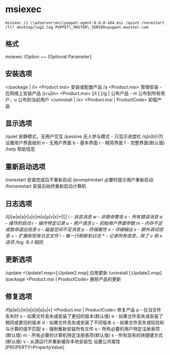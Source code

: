 # msiexec
```
msiexec /i \\adserver\msi\puppet-agent-6.8.0-x64.msi /quiet /norestart /l\* desktop/log2.log PUPPET\_MASTER\_SERVER=puppet.monster.com
```





## 格式

msiexec /Option ~<Required Parameter>~ \[Optional Parameter]

## 安装选项
</package | /i> <Product.msi>
    安装或配置产品
/a <Product.msi>
    管理安装 - 在网络上安装产品
/j<u|m> <Product.msi> [/t <Transform List>] [/g <Language ID>]
    公布产品 - m 公布到所有用户，u 公布到当前用户
</uninstall | /x> <Product.msi | ProductCode>
    卸载产品
## 显示选项
/quiet
    安静模式，无用户交互
/passive
    无人参与模式 - 只显示进度栏
/q[n|b|r|f]
    设置用户界面级别
    n - 无用户界面
    b - 基本界面
    r - 精简界面
    f - 完整界面(默认值)
/help
    帮助信息
## 重新启动选项
/norestart
    安装完成后不重新启动
/promptrestart
    必要时提示用户重新启动
/forcerestart
    安装后始终重新启动计算机
## 日志选项
/l[i|w|e|a|r|u|c|m|o|p|v|x|+|!|*] <LogFile>
    i - 状态消息
    w - 非致命警告
    e - 所有错误消息
    a - 操作的启动
    r - 操作特定记录
    u - 用户请求
    c - 初始用户界面参数
    m - 内存不足或致命退出信息
    o - 磁盘空间不足消息
    p - 终端属性
    v - 详细输出
    x - 额外调试信息
    + - 扩展到现有日志文件
    ! - 每一行刷新到日志
    * - 记录所有信息，除了 v 和 x 选项
/log <LogFile>
    与 /l* <LogFile> 相同
## 更新选项
/update <Update1.msp>[;Update2.msp]
    应用更新
/uninstall <PatchCodeGuid>[;Update2.msp] /package <Product.msi | ProductCode>
    删除产品的更新
## 修复选项
/f[p|e|c|m|s|o|d|a|u|v] <Product.msi | ProductCode>
    修复产品
    p - 仅当文件丢失时
    o - 如果文件丢失或安装了更旧的版本(默认值)
    e - 如果文件丢失或安装了相同或更旧的版本
    d - 如果文件丢失或安装了不同版本
    c - 如果文件丢失或较验和与计算的值不匹配
    a - 强制重新安装所有文件
    u - 所有必要的用户特定注册表项(默认值)
    m - 所有必要的计算机特定注册表项(默认值)
    s - 所有现有的快捷键方式(默认值)
    v - 从源运行并重新缓存本地安装包
设置公共属性
[PROPERTY=PropertyValue]